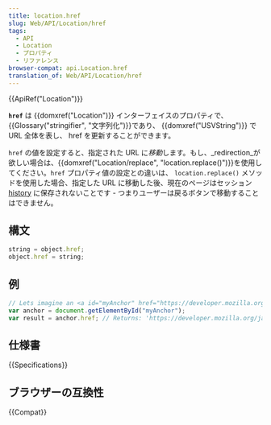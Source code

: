 ```yaml
---
title: location.href
slug: Web/API/Location/href
tags:
  - API
  - Location
  - プロパティ
  - リファレンス
browser-compat: api.Location.href
translation_of: Web/API/Location/href
---
```

{{ApiRef("Location")}}

**`href`** は {{domxref("Location")}} インターフェイスのプロパティで、{{Glossary("stringifier", "文字列化")}}であり、 {{domxref("USVString")}} で URL 全体を表し、 href を更新することができます。

`href` の値を設定すると、指定された URL に*移動*します。もし、_redirection_が欲しい場合は、{{domxref("Location/replace", "location.replace()")}}を使用してください。`href` プロパティ値の設定との違いは、 `location.replace()` メソッドを使用した場合、指定した URL に移動した後、現在のページはセッション [history](/ja/docs/Web/API/History_API) に保存されないことです - つまりユーザーは戻るボタンで移動することはできません。

## 構文

```js
string = object.href;
object.href = string;
```

## 例

```js
// Lets imagine an <a id="myAnchor" href="https://developer.mozilla.org/ja/Location/href"> element is in the document
var anchor = document.getElementById("myAnchor");
var result = anchor.href; // Returns: 'https://developer.mozilla.org/ja/Location/href'
```

## 仕様書

{{Specifications}}

## ブラウザーの互換性

{{Compat}}
